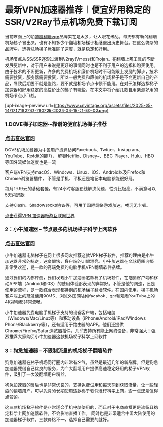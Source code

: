 # 最新VPN加速器推荐︱便宜好用稳定的SSR/V2Ray节点机场免费下载订阅

当前市面上的加[速器翻墙vpn](https://appletalking.cc/archives/2183)品牌实在是太多，让人眼花缭乱。每天都有新的翻墙机场梯子冒出来，也有不知多少个翻墙机场梯子相继退出历史舞台。在这么繁杂的品牌中，选择机场梯子标准除了速度，就是稳定和好用。

机场节点从SS/SSR逐渐过渡到V2ray(Vmess)和Trojan。在翻墙上网工具的不断发展更新中，对于用户来说是更好的事情同时也是不利于用户的选择和购买使用。由于技术的不断更新，许多的免费机场和廉价机场时不可能跟上发展的脚步，技术需要投资，服务器需要投资，所以一般免费和廉价的机场梯子是不会更新自己的产品，导致后期要不就是跑路，要不就是机场节点卡顿不能用。在对于怎样选择梯子加速器和好用稳定的高性价比的梯子有哪些，在本文中将介绍几款自用亲测好用的机场节点小飞机。

[upl-image-preview url=https://www.cnvintage.org/assets/files/2025-05-14/1747182742-780725-2024-04-15-21-50-02.png]

### 1.DOVE梯子加速器--靠谱的便宜机场梯子推荐
### [点击直达官网](https://dove8.cc/a.php?alavBTtF8UB)

DOVE机场加速器为中国用户提供访问Facebook、Twitter、Instagram、YouTube、Reddit的能力，
解锁Netflix、Disney+、BBC iPlayer、Hulu、HBO等国外流媒体速度也是一流

客户端VPN支持macOS、Windows、Linux、iOS、Android以及Firefox和Chrome浏览器插件，
不管是手机、平板还是笔记本电脑都能很好用。

每月19.9/元的基础套餐，有24小时客服在线解决问题，性价比极高，不满意可以5天内退款

支持Clash、Shadowsocks协议等，可用于国际网络游戏加速，畅玩无卡顿。

[点击获得VPN 加速器畅游互联网世界](https://dove8.cc/a.php?alavBTtF8UB)

### 2：小牛加速器 – 节点最多的机场梯子科学上网软件
### [点击直达官网](https://dove8.cc/a.php?alavBTtF8UB)

小牛加速器电脑梯子在网上很多网友推荐这款VPN梯子软件，推荐的理由是小牛加速器非常的稳定，速度很快，客户端的UI很漂亮。小牛加速器在全球范围内都非常受欢迎，是一款的高端免费的电脑手机VPN翻墙软件品牌。

通过我们的内部评测，我们发现小牛加速器这款梯子机场软件，在电脑客户端和移动APP端（Android和iOS）的使用体验都表现的非常好。不管是他的网速，还是使用的流程，是一款综合表现都特别的机场梯子翻墙软件。在国内使用，梯子机场客户端上的延迟使用90MS，浏览外国网站如facabok，gpt和观看YouTube上的4K视频都非常流畅。

小牛加速器免费电脑手机梯子支持的设备客户端，包括电脑（Windows/Mac/Linux等）和移动设备（iPhone/Android/iPad/Windows Phone/Blackberry等），还有适用于路由器的APP。他们还提供Chrome/Firefox/Safari浏览器插件，几乎支持所有能上网的设备，非常强大！强烈推荐大家购买小牛加速器这款机场梯子科学上网软件

### 3：狗急加速器 – 不限制流量的机场梯子翻墙软件
狗急加速器在梯子机场同行圈内非常有名气，虽然是最近几年的新品牌。但是狗急加速器凭借自己优良的服务，为广大翻墙用户提供高速稳定好用的梯子VPN软件，吸引了一大波翻墙用户粉丝。

狗急加速器的售后也是非常优良的，支持免费试用和每天签到获取流量，让一些轻度的翻墙用户，可以免费的长期使用这款梯子软件进行科学上网，这一点还是值得点赞的。

这三款机场梯子软件是非常适合手机电脑使用的，而且对于电商直播更是流畅且稳定科学上网加速器软件，不会影响直播工作。 同时也是非常适合中国大陆使用的加速器梯子软件。三款价格不一，选择自己需要的就好。
